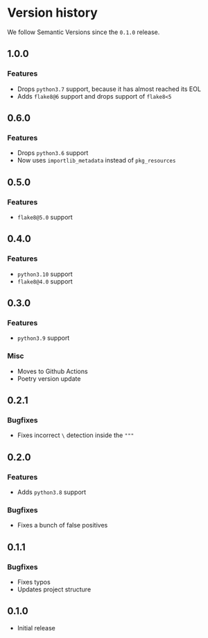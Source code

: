# Version history

We follow Semantic Versions since the `0.1.0` release.


## 1.0.0

### Features

- Drops `python3.7` support, because it has almost reached its EOL
- Adds `flake8@6` support and drops support of `flake8<5`


## 0.6.0

### Features

- Drops `python3.6` support
- Now uses `importlib_metadata` instead of `pkg_resources`


## 0.5.0

### Features

- `flake8@5.0` support


## 0.4.0

### Features

- `python3.10` support
- `flake8@4.0` support


## 0.3.0

### Features

- `python3.9` support

### Misc

- Moves to Github Actions
- Poetry version update


## 0.2.1

### Bugfixes

- Fixes incorrect `\` detection inside the `"""`


## 0.2.0

### Features

- Adds `python3.8` support

### Bugfixes

- Fixes a bunch of false positives


## 0.1.1

### Bugfixes

- Fixes typos
- Updates project structure


## 0.1.0

- Initial release
